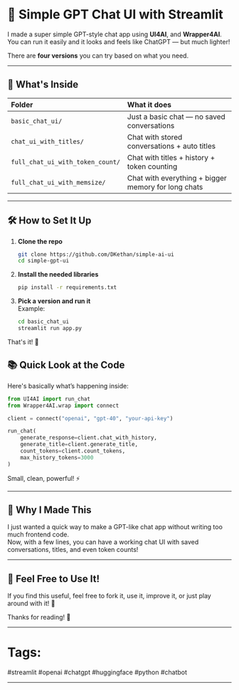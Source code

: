 
# 🧠 Simple GPT Chat UI with Streamlit

I made a super simple GPT-style chat app using **UI4AI**, and **Wrapper4AI**.  
You can run it easily and it looks and feels like ChatGPT — but much lighter!

There are **four versions** you can try based on what you need.

---

## 🚀 What's Inside

| Folder | What it does |
|:-------|:-------------|
| `basic_chat_ui/` | Just a basic chat — no saved conversations |
| `chat_ui_with_titles/` | Chat with stored conversations + auto titles |
| `full_chat_ui_with_token_count/` | Chat with titles + history + token counting |
| `full_chat_ui_with_memsize/` | Chat with everything + bigger memory for long chats |

---

## 🛠 How to Set It Up

1. **Clone the repo**  
   ```bash
   git clone https://github.com/DKethan/simple-ai-ui
   cd simple-gpt-ui
   ```

2. **Install the needed libraries**  
   ```bash
   pip install -r requirements.txt
   ```

3. **Pick a version and run it**  
   Example:
   ```bash
   cd basic_chat_ui
   streamlit run app.py
   ```

That's it! 🎯

## 📚 Quick Look at the Code

Here's basically what’s happening inside:

```python
from UI4AI import run_chat
from Wrapper4AI.wrap import connect

client = connect("openai", "gpt-40", "your-api-key")

run_chat(
    generate_response=client.chat_with_history,
    generate_title=client.generate_title,
    count_tokens=client.count_tokens,
    max_history_tokens=3000
)
```

Small, clean, powerful! ⚡

---

## 💬 Why I Made This

I just wanted a quick way to make a GPT-like chat app without writing too much frontend code.  
Now, with a few lines, you can have a working chat UI with saved conversations, titles, and even token counts!

---

## 🤝 Feel Free to Use It!

If you find this useful, feel free to fork it, use it, improve it, or just play around with it! 🚀

Thanks for reading! 🙌

---

# Tags:
#streamlit #openai #chatgpt #huggingface #python #chatbot

---
